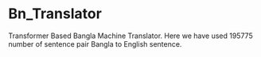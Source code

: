 # Bn_Translator
Transformer Based Bangla Machine Translator. Here we have used 195775 number of sentence pair Bangla to English sentence.

